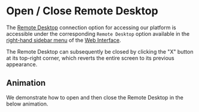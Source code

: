 # Open / Close Remote Desktop

The [Remote Desktop](../remote-desktop.md) connection option for accessing our platform is accessible under the corresponding `Remote Desktop` option available in the [right-hand sidebar menu](../../ui/right-sidebar.md) of the [Web Interface](../../ui/overview.md).

The Remote Desktop can subsequently be closed by clicking the "X" button at its top-right corner, which reverts the entire screen to its previous appearance. 

## Animation

We demonstrate how to open and then close the Remote Desktop in the below animation.

<img data-gifffer="/images/open-close-remote-desktop.gif" />
